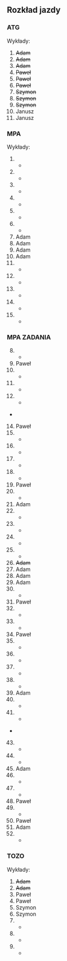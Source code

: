 ## Rozkład jazdy

### ATG
Wykłady:
1. ~~Adam~~
2. ~~Adam~~
3. ~~Adam~~
4. ~~Paweł~~
5. ~~Paweł~~
6. ~~Paweł~~
7. ~~Szymon~~
8. ~~Szymon~~
9. ~~Szymon~~
10. Janusz
11. Janusz

### MPA
Wykłady:
1. -
2. -
3. -
4. -
5. -
6. -
7. Adam
8. Adam
9. Adam
10. Adam
11. -
12. -
13. -
14. -
15. -

### MPA ZADANIA
8. -   
9. Paweł
10. - 
11. -
12. -
-
14. Paweł
15. -
16. -
17. -
18. -
19. Paweł
20. -
21. Adam
22. -
23. -
24. -
25. -
26. ~~Adam~~
27. Adam
28. Adam
29. Adam
30. -
31. Paweł
32. -
33. -
34. Paweł
35. -
36. -
37. -
38. -
39. Adam
40. -
41. -
-
43. -
44. -
45. Adam
46. -
47. -
48. Paweł
49. -
50. Paweł
51. Adam
52. -

### TOZO
Wykłady:
1. ~~Adam~~
2. ~~Adam~~
3. Paweł 
4. Paweł 
5. Szymon
6. Szymon
7. -
8. -
9. -
